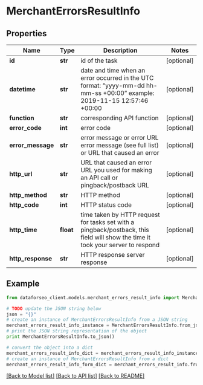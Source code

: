 # MerchantErrorsResultInfo


## Properties

Name | Type | Description | Notes
------------ | ------------- | ------------- | -------------
**id** | **str** | id of the task | [optional] 
**datetime** | **str** | date and time when an error occurred in the UTC format: “yyyy-mm-dd hh-mm-ss +00:00” example: 2019-11-15 12:57:46 +00:00 | [optional] 
**function** | **str** | corresponding API function | [optional] 
**error_code** | **int** | error code | [optional] 
**error_message** | **str** | error message or error URL error message (see full list) or URL that caused an error | [optional] 
**http_url** | **str** | URL that caused an error URL you used for making an API call or pingback/postback URL | [optional] 
**http_method** | **str** | HTTP method | [optional] 
**http_code** | **int** | HTTP status code | [optional] 
**http_time** | **float** | time taken by HTTP request for tasks set with a pingback/postback, this field will show the time it took your server to respond | [optional] 
**http_response** | **str** | HTTP response server response | [optional] 

## Example

```python
from dataforseo_client.models.merchant_errors_result_info import MerchantErrorsResultInfo

# TODO update the JSON string below
json = "{}"
# create an instance of MerchantErrorsResultInfo from a JSON string
merchant_errors_result_info_instance = MerchantErrorsResultInfo.from_json(json)
# print the JSON string representation of the object
print MerchantErrorsResultInfo.to_json()

# convert the object into a dict
merchant_errors_result_info_dict = merchant_errors_result_info_instance.to_dict()
# create an instance of MerchantErrorsResultInfo from a dict
merchant_errors_result_info_form_dict = merchant_errors_result_info.from_dict(merchant_errors_result_info_dict)
```
[[Back to Model list]](../README.md#documentation-for-models) [[Back to API list]](../README.md#documentation-for-api-endpoints) [[Back to README]](../README.md)


